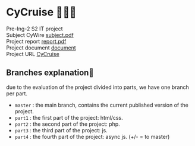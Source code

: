 # CyCruise 🗿🗿🗿

Pre-Ing-2 S2 IT project <br>
Subject CyWire [subject.pdf](subject/Projet_Click_journeY_v1.0_Présentation.pdf) <br>
Project report [report.pdf](RapportProjetInformatique.pdf) <br>
Project document [document](document/) <br>
Project URL [CyCruise](https://cycruise.antoninp.dev/) <br>

## Branches explanation🌳

due to the evaluation of the project divided into parts, we have one branch per part. <br>

- `master` : the main branch, contains the current published version of the project.
- `part1` : the first part of the project: html/css.
- `part2` : the second part of the project: php.
- `part3` : the third part of the project: js.
- `part4` : the fourth part of the project: async js. (+/- = to master)